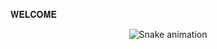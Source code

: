 𝐖𝐄𝐋𝐂𝐎𝐌𝐄


<!-- Snake Game Repo View -->

<div align="center">
  <img src="https://profile-readme-generator.com/assets/snake.svg" alt="Snake animation" />
</div>
